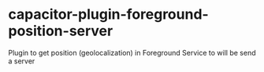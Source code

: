 # capacitor-plugin-foreground-position-server
Plugin to get position (geolocalization) in Foreground Service to will be send a server
